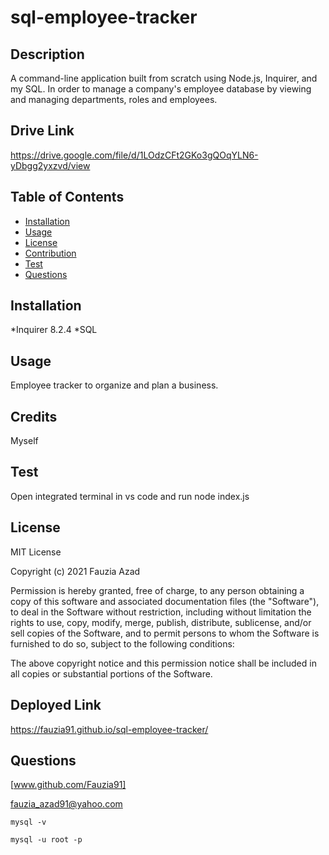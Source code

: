 # sql-employee-tracker

## Description

A command-line application built from scratch using Node.js, Inquirer, and my SQL. In order to manage a company's employee database by viewing and managing departments, roles and employees.

## Drive Link

https://drive.google.com/file/d/1LOdzCFt2GKo3gQOqYLN6-yDbgg2yxzvd/view


## Table of Contents 
- [Installation](#installation)
- [Usage](#usage)
- [License](#license)
- [Contribution](#Contribution)
- [Test](#test)
- [Questions](#questions)


## Installation
    
*Inquirer 8.2.4
*SQL

## Usage
    
Employee tracker to organize and plan a business.
      
## Credits

Myself

## Test

Open integrated terminal in vs code and run node index.js
    
## License
    
MIT License

Copyright (c) 2021 Fauzia Azad

Permission is hereby granted, free of charge, to any person obtaining a copy of this software and associated documentation files (the "Software"), to deal in the Software without restriction, including without limitation the rights to use, copy, modify, merge, publish, distribute, sublicense, and/or sell copies of the Software, and to permit persons to whom the Software is furnished to do so, subject to the following conditions:

The above copyright notice and this permission notice shall be included in all copies or substantial portions of the Software.


## Deployed Link

https://fauzia91.github.io/sql-employee-tracker/

## Questions
[www.github.com/Fauzia91]

[fauzia_azad91@yahoo.com](fauzia_azad91@yahoo.com)

    
    mysql -v

    mysql -u root -p
    